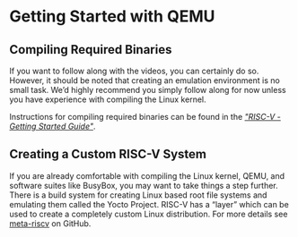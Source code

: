 # Getting Started with QEMU
## Compiling Required Binaries
If you want to follow along with the videos, you can certainly do so. However, it should be noted that creating an emulation environment is no small task. We’d highly recommend you simply follow along for now unless you have experience with compiling the Linux kernel.

Instructions for compiling required binaries can be found in the [*"RISC-V - Getting Started Guide"*](https://risc-v-getting-started-guide.readthedocs.io/en/latest/linux-qemu.html).

## Creating a Custom RISC-V System
If you are already comfortable with compiling the Linux kernel, QEMU, and software suites like BusyBox, you may want to take things a step further. There is a build system for creating Linux based root file systems and emulating them called the Yocto Project. RISC-V has a “layer” which can be used to create a completely custom Linux distribution. For more details see [meta-riscv](https://github.com/riscv/meta-riscv) on GitHub.